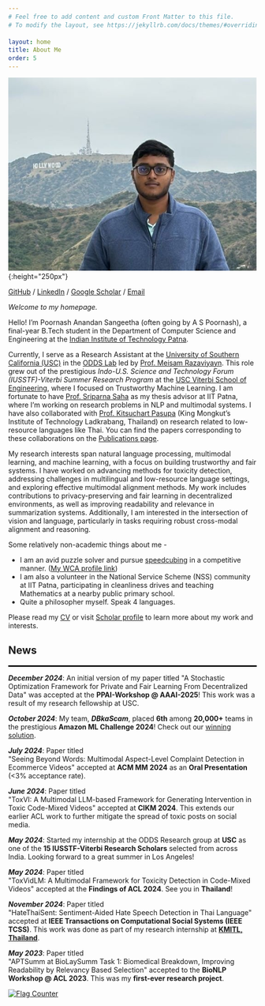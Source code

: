 ```yaml
---
# Feel free to add content and custom Front Matter to this file.
# To modify the layout, see https://jekyllrb.com/docs/themes/#overriding-theme-defaults

layout: home
title: About Me
order: 5
---
```


![my photo](images/profile_pic.jpeg){:height="250px"}

[GitHub](https://github.com/justaguyalways) / [LinkedIn](https://www.linkedin.com/in/a-s-poornash-4973a2240/) / [Google Scholar](https://scholar.google.co.in/citations?user=clThLIwAAAAJ&hl=en) / [Email](mailto:poornash_2101cs01@iitp.ac.in)

_Welcome to my homepage._

Hello! I’m Poornash Anandan Sangeetha (often going by A S Poornash), a final-year B.Tech student in the Department of Computer Science and Engineering at the [Indian Institute of Technology Patna](https://www.iitp.ac.in/).

Currently, I serve as a Research Assistant at the [University of Southern California (USC)](https://www.usc.edu) in the [ODDS Lab](https://sites.usc.edu/razaviyayn/group/) led by [Prof. Meisam Razaviyayn](https://sites.usc.edu/razaviyayn/). This role grew out of the prestigious _Indo-U.S. Science and Technology Forum (IUSSTF)-Viterbi Summer Research Program_ at the [USC Viterbi School of Engineering](https://viterbischool.usc.edu), where I focused on Trustworthy Machine Learning. I am fortunate to have [Prof. Sriparna Saha](https://www.iitp.ac.in/~sriparna/) as my thesis advisor at IIT Patna, where I’m working on research problems in NLP and multimodal systems. I have also collaborated with [Prof. Kitsuchart Pasupa](https://www.it.kmitl.ac.th/~kitsuchart/) (King Mongkut’s Institute of Technology Ladkrabang, Thailand) on research related to low-resource languages like Thai. You can find the papers corresponding to these collaborations on the [Publications page](/publications).

My research interests span natural language processing, multimodal learning, and machine learning, with a focus on building trustworthy and fair systems. I have worked on advancing methods for toxicity detection, addressing challenges in multilingual and low-resource language settings, and exploring effective multimodal alignment methods. My work includes contributions to privacy-preserving and fair learning in decentralized environments, as well as improving readability and relevance in summarization systems. Additionally, I am interested in the intersection of vision and language, particularly in tasks requiring robust cross-modal alignment and reasoning.

Some relatively non-academic things about me - 
* I am an avid puzzle solver and pursue [speedcubing](https://en.wikipedia.org/wiki/Speedcubing) in a competitive manner. ([My WCA profile link](https://www.worldcubeassociation.org/persons/2017ANAN08))
* I am also a volunteer in the National Service Scheme (NSS) community at IIT Patna, participating in cleanliness drives and teaching Mathematics at a nearby public primary school.
* Quite a philosopher myself. Speak 4 languages. 

Please read my [CV](/cv) or visit [Scholar profile](https://scholar.google.co.in/citations?user=clThLIwAAAAJ&hl=en) to learn more about my work and interests.       

## News
<hr style="height:3px; border:none; color:#000; background-color:#000;" />

**_December 2024_**: An initial version of my paper titled "A Stochastic Optimization Framework for Private and Fair Learning From Decentralized Data" 
was accepted at the **PPAI-Workshop @ AAAI-2025**! This work was a result of my research fellowship at USC.

**_October 2024_**: My team, **_DBkaScam_**, placed **6th** among **20,000+** teams in the prestigious **Amazon ML Challenge 2024**! Check out our [winning solution](https://www.canva.com/design/DAGRau30tRI/06v7kPdBwb99GDjsiv1fcg/edit?utm_content=DAGRau30tRI&utm_campaign=designshare&utm_medium=link2&utm_source=sharebutton).

**_July 2024_**: Paper titled  
"Seeing Beyond Words: Multimodal Aspect-Level Complaint Detection in Ecommerce Videos" accepted at **ACM MM 2024** as an **Oral Presentation** (<3% acceptance rate).

**_June 2024_**: Paper titled  
"ToxVI: A Multimodal LLM-based Framework for Generating Intervention in Toxic Code-Mixed Videos" accepted at **CIKM 2024**. This extends our earlier ACL work to further mitigate the spread of toxic posts on social media.

**_May 2024_**: Started my internship at the ODDS Research group at **USC** as one of the **15 IUSSTF-Viterbi Research Scholars** selected from across India. Looking forward to a great summer in Los Angeles!

**_May 2024_**: Paper titled  
  "ToxVidLM: A Multimodal Framework for Toxicity Detection in Code-Mixed Videos" accepted at the **Findings of ACL 2024**. See you in **Thailand**!

**_November 2024_**: Paper titled  
"HateThaiSent: Sentiment-Aided Hate Speech Detection in Thai Language" accepted at **IEEE Transactions on Computational Social Systems (IEEE TCSS)**. This work was done as part of my research internship at [**KMITL, Thailand**](https://www.kmitl.ac.th/).

**_May 2023_**: Paper titled  
"APTSumm at BioLaySumm Task 1: Biomedical Breakdown, Improving Readability by Relevancy Based Selection"
accepted to the **BioNLP Workshop @ ACL 2023**. This was my **first-ever research project**.


<a href="https://info.flagcounter.com/HojU"><img src="https://s11.flagcounter.com/count2/HojU/bg_FFFFFF/txt_000000/border_CCCCCC/columns_2/maxflags_10/viewers_0/labels_0/pageviews_0/flags_0/percent_0/" alt="Flag Counter" border="0"></a>
